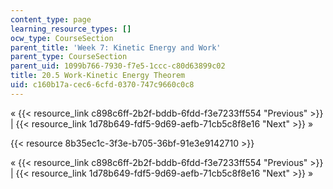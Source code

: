 ```yaml
---
content_type: page
learning_resource_types: []
ocw_type: CourseSection
parent_title: 'Week 7: Kinetic Energy and Work'
parent_type: CourseSection
parent_uid: 1099b766-7930-f7e5-1ccc-c80d63899c02
title: 20.5 Work-Kinetic Energy Theorem
uid: c160b17a-cec6-6cfd-0370-747c9660c0c8
---
```


« {{< resource_link c898c6ff-2b2f-bddb-6fdd-f3e7233ff554 "Previous" >}} | {{< resource_link 1d78b649-fdf5-9d69-aefb-71cb5c8f8e16 "Next" >}} »

{{< resource 8b35ec1c-3f3e-b705-36bf-91e3e9142710 >}}

« {{< resource_link c898c6ff-2b2f-bddb-6fdd-f3e7233ff554 "Previous" >}} | {{< resource_link 1d78b649-fdf5-9d69-aefb-71cb5c8f8e16 "Next" >}} »